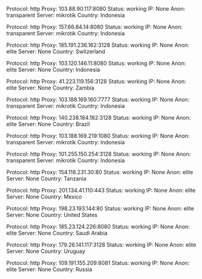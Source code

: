 Protocol: http
Proxy: 103.88.90.117:8080
Status: working
IP: None
Anon: transparent
Server: mikrotik
Country: Indonesia

Protocol: http
Proxy: 157.66.84.14:8080
Status: working
IP: None
Anon: transparent
Server: mikrotik
Country: Indonesia

Protocol: http
Proxy: 185.191.236.162:3128
Status: working
IP: None
Anon: elite
Server: None
Country: Switzerland

Protocol: http
Proxy: 103.120.146.11:8080
Status: working
IP: None
Anon: elite
Server: None
Country: Indonesia

Protocol: http
Proxy: 41.223.119.156:3128
Status: working
IP: None
Anon: elite
Server: None
Country: Zambia

Protocol: http
Proxy: 103.188.169.160:7777
Status: working
IP: None
Anon: transparent
Server: mikrotik
Country: Indonesia

Protocol: http
Proxy: 140.238.184.182:3128
Status: working
IP: None
Anon: elite
Server: None
Country: Brazil

Protocol: http
Proxy: 103.188.169.219:1080
Status: working
IP: None
Anon: transparent
Server: mikrotik
Country: Indonesia

Protocol: http
Proxy: 101.255.150.254:3128
Status: working
IP: None
Anon: transparent
Server: mikrotik
Country: Indonesia

Protocol: http
Proxy: 154.118.231.30:80
Status: working
IP: None
Anon: elite
Server: None
Country: Tanzania

Protocol: http
Proxy: 201.134.41.110:443
Status: working
IP: None
Anon: elite
Server: None
Country: Mexico

Protocol: http
Proxy: 198.23.193.144:80
Status: working
IP: None
Anon: elite
Server: None
Country: United States

Protocol: http
Proxy: 185.23.124.226:8080
Status: working
IP: None
Anon: elite
Server: None
Country: Saudi Arabia

Protocol: http
Proxy: 179.26.141.117:3128
Status: working
IP: None
Anon: elite
Server: None
Country: Uruguay

Protocol: http
Proxy: 109.191.155.209:8081
Status: working
IP: None
Anon: elite
Server: None
Country: Russia

